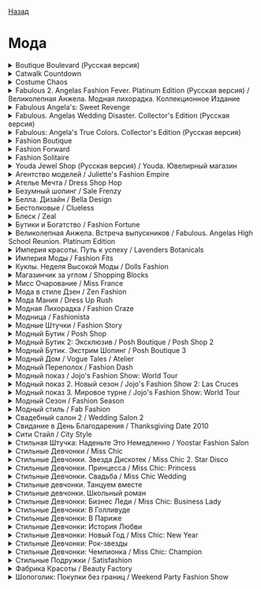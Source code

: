 [Назад](../README.md)

# Мода
<details>
  <summary>Boutique Boulevard (Русская версия)</summary>

| Жанр | Мода |
| - | - |
| URL | https://cloud.mail.ru/public/L4Ax/kvSqbGSb9/Boutique%20Boulevard%20%28%D0%A0%D1%83%D1%81%D1%81%D0%BA%D0%B0%D1%8F%20%D0%B2%D0%B5%D1%80%D1%81%D0%B8%D1%8F%29 |

> Превратите один небольшой магазин одежды во флагмана модных бутиков! Нанимайте работников, выбирайте одежду и украшайте ваш магазин, чтобы привлечь побольше клиентов. Экспериментируйте с тканью и расцветками. Обучайте своих сотрудников для улучшения их навыков продаж и общения с клиентами. Сделайте ваш магазин уникальным, оформив его множеством декораций. Все в ваших руках в этом захватывающем симуляторе магазина одежды!
</details>

<details>
  <summary>Catwalk Countdown</summary>

| Жанр | Мода |
| - | - |
| URL | https://cloud.mail.ru/public/L4Ax/kvSqbGSb9/Catwalk%20Countdown |

> Неделя моды в Нью-Йорке - время усиленной работы для дизайнеров. Устав от постоянных упреков вашего босса, Вы увольняетесь, чтобы самостоятельно добиться успехов и осуществить свою мечту. Пришло время создать собственную линию модной одежды, но сможете ли Вы уравновесить проблемы на работе и в личной жизни? Одолейте все препятствия индустрии моды и заработайте приглашение на Неделю Моды в Нью-Йорке. Путешествуйте по окрестностям города и выполняйте различные пожелания ваших клиентов. Не забудьте вовремя восполнять энергетические запасы, так как работа не легка!
</details>

<details>
  <summary>Costume Chaos</summary>

| Жанр | Мода |
| - | - |
| URL | https://cloud.mail.ru/public/L4Ax/kvSqbGSb9/Costume%20Chaos |

> Познайте все тонкости бизнеса "одежда на прокат", помогите клиентам подобрать костюм на праздник! Распределяйте свое время и нанимайте помощников, особенно в такие праздники как Хэллоуин, Марди-Гра и Родео. Чтобы заработать немного наличности, у вас в ассортименте должны быть парики, накладные усы, шляпы и смешные носы. Пока вы путешествуете по всему миру, вам необходимо обновлять магазин, чтобы карнавальные вечеринки прошли на УРА. И кто знает? Может быть, сам Король придет к вам, чтобы приобрести костюм. Пираты, короли, ковбои… оденьте их!
</details>

<details>
  <summary>Fabulous 2. Angelas Fashion Fever. Platinum Edition (Русская версия) / Великолепная Анжела. Модная лихорадка. Коллекционное Издание</summary>

| Жанр | Мода |
| - | - |
| URL | https://cloud.mail.ru/public/L4Ax/kvSqbGSb9/Fabulous%202.%20Angelas%20Fashion%20Fever.%20Platinum%20Edition%20%28%D0%A0%D1%83%D1%81%D1%81%D0%BA%D0%B0%D1%8F%20%D0%B2%D0%B5%D1%80%D1%81%D0%B8%D1%8F%29 |

> Добро пожаловать в мир моды и красоты! Начинающий дизайнер Анжела решает кардинально поменять свою жизнь, когда судьба подарила ей настоящий шанс на успех. Знаменитая королева моды и стиля выбирает Анжелу одним из семи финалистов популярного конкурса дизайнеров. Чтобы попасть на вершину славы, юное дарование открывает для себя мир гламурных вечеринок, модных показов и тонких граней особенностей жизни знаменитых людей. Под сверкающей поверхностью показной роскоши кроются неприятные стороны суровой реальности. Помогите Анжеле раскрутить собственный бренд и добиться невероятных успехов в мире моды.
</details>

<details>
  <summary>Fabulous Angela's: Sweet Revenge</summary>

| Жанр | Мода |
| - | - |
| URL | https://cloud.mail.ru/public/L4Ax/kvSqbGSb9/Fabulous%20Angela%27s.%20Sweet%20Revenge |

> Анжела решает, что пришло время исполнить ее мечту. Она отправляется в Нью-Йорк и начинает свою карьеру в качестве модельера. Но ее счастье разбивается в один миг, когда она узнает о предательстве мужа. К сожалению для Теда сам мэр был женихом Кэтрин. И мэр… хорошо, у мэра были некоторые очень амбициозные планы относительно Сансет-Хиллс. Или лучше сказать, некоторые очень амбициозные планы относительно себя…
</details>

<details>
  <summary>Fabulous. Angelas Wedding Disaster. Collector's Edition (Русская версия)</summary>

| Жанр | Мода |
| - | - |
| URL | https://cloud.mail.ru/public/L4Ax/kvSqbGSb9/Fabulous.%20Angelas%20Wedding%20Disaster.%20Collector%27s%20Edition%20%28%D0%A0%D1%83%D1%81%D1%81%D0%BA%D0%B0%D1%8F%20%D0%B2%D0%B5%D1%80%D1%81%D0%B8%D1%8F%29 |

> В Fabulous: Angelas Wedding Disaster Collectors Edition Анжеле придется проверить свои навыки дизайнера, работая с новым наставником, помешанными на свадьбе невестами и даже безумными мамашами! Анжеле с друзьями предстоит величайшее испытание их жизни — планирование свадьбы. Выдержит ли она стресс… или все закончится крахом столетия? Узнай в этой юмористической игре об управлении домом моды!
</details>

<details>
  <summary>Fabulous: Angela's True Colors. Collector's Edition (Русская версия)</summary>

| Жанр | Мода / Симулятор |
| - | - |
| URL | https://cloud.mail.ru/public/8L4W/bP2t63wvS/Fabulous.%20Angela%27s%20True%20Colors.%20Collector%27s%20Edition%20%28%D0%A0%D1%83%D1%81%D1%81%D0%BA%D0%B0%D1%8F%20%D0%B2%D0%B5%D1%80%D1%81%D0%B8%D1%8F%29 |

> Анжелу влечет к себе титул королевы модного мира, но владелица короны не спешит с ней расставаться... Ваша любимая модница возвращается: Анжелу ждет очередное приключение в Нью-Йорке! Анжела всю жизнь мечтала открыть бутик в самом сердце модного Нью-Йорка. На носу неделя моды, и она уверена, что сумеет себя проявить. Пополнив портфолио новыми эскизами, Анжела начинает искать инвесторов... и они оказываются куда ближе, чем она ожидала! Казалось бы, все идет как по маслу, однако известный дизайнер Ноэми не терпит рядом с собой молодых соперниц.
</details>

<details>
  <summary>Fashion Boutique</summary>

| Жанр | Мода |
| - | - |
| URL | https://cloud.mail.ru/public/L4Ax/kvSqbGSb9/Fashion%20Boutique |

> Увлечение Майи модой и новыми идеями – это то, что необходимо для спасения бедствующих магазинов одежды. Помогите Майе сделать так, чтобы каждый посетитель модного бутика оделся по первому разряду! Вам необходимо помогать клиентам во множестве магазинов по всей Америке. Делайте комплименты дамам, кокетничайте с мужчинами, добавляйте больше товаров к заказам, и доходы от продаж будут расти от одного увлекательного уровня к другому! Попробуйте, по Вам ли это?!
</details>

<details>
  <summary>Fashion Forward</summary>

| Жанр | Мода |
| - | - |
| URL | https://cloud.mail.ru/public/L4Ax/kvSqbGSb9/Fashion%20Forward |

> После прибытия в Лос-Анджелес Риша решает открыть бутик, который предлагает передовые моды для женщин и мужчин всех размеров. Помогите Рише встряхнуть этот город, создавая новые невероятные наряды и совершенствуя свой бутик. Сделайте свой бутик самым лучшим в Лос-Анджелесе!
</details>

<details>
  <summary>Fashion Solitaire</summary>

| Жанр | Мода / Пасьянс |
| - | - |
| URL | https://cloud.mail.ru/public/L4Ax/kvSqbGSb9/Fashion%20Solitaire |

> Необычная смесь симулятора модельера и пасьянса. Каждая карта способна преобразить модель в каком-то плане - причёски, одежда, аксессуары и прочее. С помощью имеющихся карт вам надо сделать модные наряды для нескольких моделей одновременно. Создавайте новые оригинальные наряды, выставляйте свою работу на показ фотографам и завоюйте мировую славу! Примите участие в этой великолепной казуальной мини-игре, поражающей своей красотой! Этот подарок всем игроманам позволит отдохнуть от повседневности без забот и с комфортом!
</details>

<details>
  <summary>Youda Jewel Shop (Русская версия) / Youda. Ювелирный магазин</summary>

| Жанр | Мода / Симулятор |
| - | - |
| URL | https://cloud.mail.ru/public/L4Ax/kvSqbGSb9/Youda%20Jewel%20Shop%20%28%D0%A0%D1%83%D1%81%D1%81%D0%BA%D0%B0%D1%8F%20%D0%B2%D0%B5%D1%80%D1%81%D0%B8%D1%8F%29 |

> Проектируйте самые красивые драгоценности, обслужите клиентов быстро и превратите Магазин Драгоценного камня в блестящий успех! Поскольку нетерпеливые клиенты выстраиваются в очередь за модными аксессуарами, Вам решать как быстро произвести и собрать весь блеск и очарование, которое они требуют. Успокойтесь и используйте навыки мультиуправления задачами, чтобы закончить заказы быстро, удержать ожидающих клиентов счастливыми и развить бизнес.
</details>

<details>
  <summary>Агентство моделей / Juliette's Fashion Empire</summary>

| Жанр | Мода |
| - | - |
| URL | https://cloud.mail.ru/public/L4Ax/kvSqbGSb9/%D0%90%D0%B3%D0%B5%D0%BD%D1%82%D1%81%D1%82%D0%B2%D0%BE%20%D0%BC%D0%BE%D0%B4%D0%B5%D0%BB%D0%B5%D0%B9 |

> Вам предстоит создать свою империю по дизайну одежды и подготовить моделей к выступлению на мировом уровне. Им предстоит выступать против признанных конкурентов в Нью-Йорке, Милане и Токио. И только ваше мастерство в подборе одежды, макияжа и аксессуаров поможет выиграть конкурс...
</details>

<details>
  <summary>Ателье Мечта / Dress Shop Hop</summary>

| Жанр | Мода |
| - | - |
| URL | https://cloud.mail.ru/public/L4Ax/kvSqbGSb9/%D0%90%D1%82%D0%B5%D0%BB%D1%8C%D0%B5%20%D0%9C%D0%B5%D1%87%D1%82%D0%B0 |

> Помогите Джейн начать собственный бизнес, ведь у неё есть весь потенциал для этого! Ателье "Мечта" - магазин одежды, бутик в волшебном мире моды, где клиенты смогут насладиться кофе, журналамы мод, и прослушиванием хорошей расслабляющей музыки, выбирая одежду из новейших коллекций. Постройте свою империю моды! Чем быстрее вы обслуживаете клиентов, тем более довольными они становятся, тем большие чаевые вы получаете, тем больше улучшений вы можете провести. Если же вы слишком долго не подходите к клиентам, они могут обидеться и уйти - и вы не получите чаевых. Не собрав нужной суммы денег, вы проиграете уровень.
</details>

<details>
  <summary>Безумный шопинг / Sale Frenzy</summary>

| Жанр | Мода |
| - | - |
| URL | https://cloud.mail.ru/public/L4Ax/kvSqbGSb9/%D0%91%D0%B5%D0%B7%D1%83%D0%BC%D0%BD%D1%8B%D0%B9%20%D1%88%D0%BE%D0%BF%D0%B8%D0%BD%D0%B3 |

> Вы идете по улице и вам так хочется зайти в модный клуб! Ведь только что туда зашел такой симпатичный парень! Но, к сожалению, сейчас у вас нет денег, чтобы сразу же побежать в магазин и накупить много дорогих модных вещей. Но судьба дает вам шанс – вы получаете скидку на распродажу модной коллекции! Самое время запасаться сумками и бежать в магазин. Это ваш шанс стать самой модной и заполучить внимание и сердце понравившегося вам молодого человека! Выбирайте понравившиеся наряды и скупайте их быстрее, чем ваши соперницы. Становитесь самой стильной и завоевывайте внимание молодых людей в новой игре "Безумный шопинг"!
</details>

<details>
  <summary>Белла. Дизайн / Bella Design</summary>

| Жанр | Мода |
| - | - |
| URL | https://cloud.mail.ru/public/L4Ax/kvSqbGSb9/%D0%91%D0%B5%D0%BB%D0%BB%D0%B0.%20%D0%94%D0%B8%D0%B7%D0%B0%D0%B9%D0%BD |

> Откройте для себя удивительный мир моды в увлекательной игре! Создайте сеть модных бутиков и оставьте свой след в этом замечательном бизнесе. Там будут изысканные аксессуары, элегантные платья и роскошные украшения. И ваши бутики посетят мужчины и женщины всех типов, от простых людей до настоящих знаменитостей. И каждый из них имеет свой характер, вкусы и предпочтения. Угодить им всем будет нелегко, но цель того стоит!
</details>

<details>
  <summary>Бестолковые / Clueless</summary>

| Жанр | Мода |
| - | - |
| URL | https://cloud.mail.ru/public/L4Ax/kvSqbGSb9/%D0%91%D0%B5%D1%81%D1%82%D0%BE%D0%BB%D0%BA%D0%BE%D0%B2%D1%8B%D0%B5 |

> Героини знаменитой комедии "Бестолковые" возвращаются – в новой компьютерной игре по мотивам одноименного фильма! Эти девушки готовы на все ради моды. Они – самые гламурные и красивые подружки во всей школе. Но близится выпускной, и оказалось, что угнаться за новыми тенденциями не так-то просто. Нужно примерить столько платьев и нарядов, что глаза разбегаются. Подобрать всевозможные аксессуары. Да еще и провернуть дело так, чтобы сохранить нужный стиль! А справиться с этой непростой задачей под силу только вам. Помогите очаровательным, но слегка бестолковым красавицам выглядеть, как настоящие королевы бала, и покорить сердца даже самых неприступных парней!
</details>

<details>
  <summary>Блеск / Zeal</summary>

| Жанр | Мода |
| - | - |
| URL | https://cloud.mail.ru/public/L4Ax/kvSqbGSb9/%D0%91%D0%BB%D0%B5%D1%81%D0%BA |

> В этой яркой игре вам выпадет роль девушки Эмми, талантливой художнице и дизайнеру. Ее пригласили в редакцию модного журнала "Блеск" в надежде, что она поможет выбраться из полосы неудач, преследующих журнал в последнее время. И Эмми, как очень трудолюбивый сотрудник, с жаром берется за каждое задание. В этом ей помогает молодой человек по имени Диего. На первых порах он объясняет, что нужно делать и как. В дальнейшем вы познакомитесь с помощником редактора и другими сотрудниками редакции. И когда ваш труд по достоинству оценят, вы станете самым известным работником редакций модных журналов.
</details>

<details>
  <summary>Бутики и Богатство / Fashion Fortune</summary>

| Жанр | Мода |
| - | - |
| URL | https://cloud.mail.ru/public/L4Ax/kvSqbGSb9/%D0%91%D1%83%D1%82%D0%B8%D0%BA%D0%B8%20%D0%B8%20%D0%91%D0%BE%D0%B3%D0%B0%D1%82%D1%81%D1%82%D0%B2%D0%BE |

> Вам никогда не казалось, что все магазины моды зачастую скучны и похожи друг на друга и что была бы ваша воля, вы могли бы перевернуть мир модных бутиков? Бутики и Богатство даёт вам именно эту возможность! Открывайте бутики по всему миру, зарабатывайте деньги, выбирайте ассортимент одежды, улучшайте магазины. Вам предстоит не только следить за тем, чтобы ваши клиенты уходили довольными, предлагать каждому сезону свои аксессуары и постоянно увеличивать ассортимент, но и выбирать, какие новые услуги предложить.
</details>

<details>
  <summary>Великолепная Анжела. Встреча выпускников / Fabulous. Angelas High School Reunion. Platinum Edition</summary>

| Жанр | Мода |
| - | - |
| URL | https://cloud.mail.ru/public/L4Ax/kvSqbGSb9/Fabulous.%20Angelas%20High%20School%20Reunion.%20Platinum%20Edition%20%28%D0%A0%D1%83%D1%81%D1%81%D0%BA%D0%B0%D1%8F%20%D0%B2%D0%B5%D1%80%D1%81%D0%B8%D1%8F%29 |

> У нашей старой знакомой новые хлопоты! Помогите Анжеле подобрать роскошные платья не только для выпускных балов ее клиенток, но и для ее собственной встречи выпускников. Успейте за отведенное время обслужить нетерпеливых посетителей, навести порядок в примерочных и уделить время любимым подружкам. Удачи!
</details>

<details>
  <summary>Империя красоты. Путь к успеху / Lavenders Botanicals</summary>

| Жанр | Мода |
| - | - |
| URL | https://cloud.mail.ru/public/L4Ax/kvSqbGSb9/%D0%98%D0%BC%D0%BF%D0%B5%D1%80%D0%B8%D1%8F%20%D0%BA%D1%80%D0%B0%D1%81%D0%BE%D1%82%D1%8B.%20%D0%9F%D1%83%D1%82%D1%8C%20%D0%BA%20%D1%83%D1%81%D0%BF%D0%B5%D1%85%D1%83 |

> Натуральная косметика – залог красоты и здоровья! А еще она может открыть путь к успеху и принести неплохой доход. Помогите очаровательной, умной и талантливой девушке открыть свою сеть магазинчиков и подарить счастье всем женщинам... и даже мужчинам! В новой замечательной игре вам предстоит собрать лучшие ингредиенты для новой, самой модной продукции, наладить и запустить ее производство, получить от довольных клиентов огромные прибыли и построить свою империю красоты.
</details>

<details>
  <summary>Империя Моды / Fashion Fits</summary>

| Жанр | Мода |
| - | - |
| URL | https://cloud.mail.ru/public/L4Ax/kvSqbGSb9/%D0%98%D0%BC%D0%BF%D0%B5%D1%80%D0%B8%D1%8F%20%D0%9C%D0%BE%D0%B4%D1%8B |

> В этой аркадной игре вы познакомитесь с девушкой Машей, которая в одиночку штурмует трон высокой моды. Помогите ей превратить небольшой магазин одежды в процветающее модное заведение. Увеличивайте ассортимент, улучшайте оборудование, и успех не заставит себя ждать!
</details>

<details>
  <summary>Куклы. Неделя Высокой Моды / Dolls Fashion</summary>

| Жанр | Мода |
| - | - |
| URL | https://cloud.mail.ru/public/L4Ax/kvSqbGSb9/%D0%9A%D1%83%D0%BA%D0%BB%D1%8B.%20%D0%9D%D0%B5%D0%B4%D0%B5%D0%BB%D1%8F%20%D0%92%D1%8B%D1%81%D0%BE%D0%BA%D0%BE%D0%B9%20%D0%9C%D0%BE%D0%B4%D1%8B |

> Ваша дочка любит наряжать своих кукол, делать им макияж, придумывать новые необычные прически? Теперь благодаря новой игре она может попробовать свои силы в роли модельера и стилиста. А помогут ей проявить себя бумажные куклы. Девочки смогут создавать для них разные образы с помощью стильного макияжа, причесок и множества моделей одежды: начиная с купальников и заканчивая вечерними платьями. А чтобы красавицы и их гардероб всегда были в отличном состоянии, юному модельеру пригодится бумажная сумочка-кармашек, которую можно распечатать. Пусть ребята создадут свою собственную яркую коллекцию, и, может быть, именно их идеи в будущем покорят мир высокой моды!
</details>

<details>
  <summary>Магазинчик за углом / Shopping Blocks</summary>

| Жанр | Мода |
| - | - |
| URL | https://cloud.mail.ru/public/J3fR/iHq2vSnKm/%D0%9C%D0%B0%D0%B3%D0%B0%D0%B7%D0%B8%D0%BD%D1%87%D0%B8%D0%BA%20%D0%B7%D0%B0%20%D1%83%D0%B3%D0%BB%D0%BE%D0%BC |

> Главная героиня этой увлекательной игры по имени Ольга всегда мечтала стать владелицей магазина по продаже одежды. Единственная проблема состоит в том, что все помещения, которые сдаются в аренду, Ольге не по карману. Она объездила весь город, заходила во всевозможные торговые центры, и все впустую. Так постепенно она оказывалась все дальше и дальше от центра города. И вот, наконец, ее мечта готова осуществиться. На окраине города Ольга нашла недорогое помещение, в котором открыть магазин ей по карману…
</details>

<details>
  <summary>Мисс Очарование / Miss France</summary>

| Жанр | Мода |
| - | - |
| URL | https://cloud.mail.ru/public/J3fR/iHq2vSnKm/%D0%9C%D0%B8%D1%81%D1%81%20%D0%9E%D1%87%D0%B0%D1%80%D0%BE%D0%B2%D0%B0%D0%BD%D0%B8%D0%B5 |

> Какая девочка не мечтает о том, чтобы блеснуть на конкурсе красоты! Теперь у всех юных красавиц появилась такая возможность! Новая игра позволит примерить самые стильные наряды, подобрать туфельки и аксессуары, освоить секреты макияжа. Тебя ожидают три конкурса, судить которые будет строгое жюри. Хорошая физическая форма очень важна для победы. Чтобы выглядеть безупречно, необходимо посещать спортзал и брать уроки танцев. Кроме того, придется отвечать на вопросы викторины и покорить публику своей эрудицией. Составь свою программу подготовки – занимайся спортом, разучивай новые танцевальные движения, подбери стильные наряды, пройдись по подиуму и договорись о модной фотосессии. А впереди тебя ждет главный приз – заветная корона победительницы!
</details>

<details>
  <summary>Мода в стиле Дзен / Zen Fashion</summary>

| Жанр | Мода / Три в ряд |
| - | - |
| URL | https://cloud.mail.ru/public/J3fR/iHq2vSnKm/%D0%9C%D0%BE%D0%B4%D0%B0%20%D0%B2%20%D1%81%D1%82%D0%B8%D0%BB%D0%B5%20%D0%94%D0%B7%D0%B5%D0%BD |

> Как стать знаменитым? Достаточно иметь три вещи: мечту, цель и упорство. У юной девушки из Японии была мечта стать великим модельером, поэтому она поставила себе цель – узнать все о традициях азиатской моды, чтобы создать что-то уникальное. А вот хватит ли ей упорства, чтобы достичь желаемого, – решать уже исключительно вам! "Невософт" с удовольствием представляет игру "Мода в стиле Дзен"! От мечты до реальности – долгий путь, который пролегает через всю Азию. Не вставая со стула, вместе с главной героиней, вы побываете во всех восточных столицах моды, чтобы усвоить уроки предков и роскошь культурного наследия. Вас ждут двенадцать разных городов Китая, Кореи, Японии и Таиланда - вы увидите традиционные наряды и современные стили одежды этих мест.
</details>

<details>
  <summary>Мода Мания / Dress Up Rush</summary>

| Жанр | Мода |
| - | - |
| URL | https://cloud.mail.ru/public/J3fR/iHq2vSnKm/%D0%9C%D0%BE%D0%B4%D0%B0%20%D0%9C%D0%B0%D0%BD%D0%B8%D1%8F |

> Новая игра про Джейн! Покорите мир высокой моды с любимой героиней! В вашем распоряжении оказался небольшой магазин одежды, и именно вы способны превратить его в салон класса Luxe. Вам будут помогать модные дизайнеры, вы будете подбирать вещи из лучших коллекций одежды, обуви, аксессуаров и предметов интерьера. И всего за несколько игровых "дней" упорного труда вы преобразите этот магазинчик до неузнаваемости.
</details>

<details>
  <summary>Модная Лихорадка / Fashion Craze</summary>

| Жанр | Мода |
| - | - |
| URL | https://cloud.mail.ru/public/J3fR/iHq2vSnKm/%D0%9C%D0%BE%D0%B4%D0%BD%D0%B0%D1%8F%20%D0%BB%D0%B8%D1%85%D0%BE%D1%80%D0%B0%D0%B4%D0%BA%D0%B0 |

> Очередная игра из серии "менеджер". В ней вам предстоит помочь журналистке Маше стать модельером и продавцом модной одежды в собственном бутике. Это не так просто, как кажется. Ведь вкусы у всех покупателей разные, да и погодные условия все время меняются. И вам предстоит шить все варианты одежды – от купальных костюмов до теплых свитеров.
</details>

<details>
  <summary>Модница / Fashionista</summary>

| Жанр | Мода |
| - | - |
| URL | https://cloud.mail.ru/public/J3fR/iHq2vSnKm/%D0%9C%D0%BE%D0%B4%D0%BD%D0%B8%D1%86%D0%B0 |

> В этой необычной экономической игре вы будете руководить своим модным изданием. В самом начале игры ваш офис, как и штат сотрудников, будет небольшим. Зато позже, когда читатели поймут, что ваш журнал - лучший, вас ждет процветание и слава. Следите за модными тенденциями и старайтесь отразить их в вашем журнале. Очень скоро все конкуренты останутся позади, и даже самые прожженные стиляги будут почитать ваше издание как священную книгу.
</details>

<details>
  <summary>Модные Штучки / Fashion Story</summary>

| Жанр | Мода |
| - | - |
| URL | https://cloud.mail.ru/public/J3fR/iHq2vSnKm/%D0%9C%D0%BE%D0%B4%D0%BD%D1%8B%D0%B5%20%D1%88%D1%82%D1%83%D1%87%D0%BA%D0%B8 |

> В этой логической аркаде вы возглавите собственную имидж-студию. На каждом из множества уровней вам предстоит решить немало головоломок, чтобы превратить всех своих клиенток в гламурных красавиц.
</details>

<details>
  <summary>Модный Бутик / Posh Shop</summary>

| Жанр | Мода |
| - | - |
| URL | https://cloud.mail.ru/public/J3fR/iHq2vSnKm/%D0%9C%D0%BE%D0%B4%D0%BD%D1%8B%D0%B9%20%D0%B1%D1%83%D1%82%D0%B8%D0%BA |

> В этой игре вам нужно помочь красотке Джуди превратить небольшой бутик в настоящую империю высокой моды. Ежедневно в магазине толпится немало покупателей, которые делают крупные заказы и готовы заплатить за них звонкой монетой. Но чтобы все они остались довольны, вам придется приложить немало усилий.
</details>

<details>
  <summary>Модный Бутик 2: Эксклюзив / Posh Boutique / Posh Shop 2</summary>

| Жанр | Мода |
| - | - |
| URL | https://cloud.mail.ru/public/J3fR/iHq2vSnKm/%D0%9C%D0%BE%D0%B4%D0%BD%D1%8B%D0%B9%20%D0%B1%D1%83%D1%82%D0%B8%D0%BA%202.%20%D0%AD%D0%BA%D1%81%D0%BA%D0%BB%D1%8E%D0%B7%D0%B8%D0%B2 |

> В этой аркадной игре вы будете помогать Алисе управлять модным магазинчиком, который ей подарила любимая тетушка. Веселый и динамичный игровой процесс, забавные персонажи, а также обилие стильной одежды и аксессуаров помогут вам полностью погрузиться в мир шика и гламура.
</details>

<details>
  <summary>Модный Бутик. Экстрим Шопинг / Posh Boutique 3</summary>

| Жанр | Мода |
| - | - |
| URL | https://cloud.mail.ru/public/J3fR/iHq2vSnKm/%D0%9C%D0%BE%D0%B4%D0%BD%D1%8B%D0%B9%20%D0%91%D1%83%D1%82%D0%B8%D0%BA%20III.%20%D0%AD%D0%BA%D1%81%D1%82%D1%80%D0%B8%D0%BC%20%D0%A8%D0%BE%D0%BF%D0%B8%D0%BD%D0%B3 |

> Встречайте продолжение популярных игр "Модный бутик" и "Модный бутик 2". На этот раз главной героине игры Алисе выпал шанс отдохнуть от работы. В самолете она мечтает о пляжах солнце и отсутствию работы. В это время командир экипажа объявил результаты международной лотереи "В полете". Каково же было удивление Алисы, когда оказалось, что именно она оказалась победительницей этой лотереи и обладательницей крупного денежного приза. Естественно, все мысли об отдыхе тут же улетучились, и осталась только одна – как на эти деньги расширить свой бизнес.
</details>

<details>
  <summary>Модный Дом / Vogue Tales / Atelier</summary>

| Жанр | Мода |
| - | - |
| URL | https://cloud.mail.ru/public/J3fR/iHq2vSnKm/%D0%9C%D0%BE%D0%B4%D0%BD%D1%8B%D0%B9%20%D0%B4%D0%BE%D0%BC |

> Управляйте небольшим ателье, чтобы раскрыть тайны высокой моды. Выполнять заказы клиентов не всегда легко: у посетителей разные вкусы. Кому-то по душе пышные кружева и ленты, а кто-то предпочитает одежду строгого стиля. Неизменным остается лишь одно правило: чем быстрее будет готов заказ, тем больше вы заработаете. Ну а если вы замешкаетесь и клиент уйдет, то убытки придется оплачивать из собственного кармана.
</details>

<details>
  <summary>Модный Переполох / Fashion Dash</summary>

| Жанр | Мода |
| - | - |
| URL | https://cloud.mail.ru/public/J3fR/iHq2vSnKm/%D0%9C%D0%BE%D0%B4%D0%BD%D1%8B%D0%B9%20%D0%BF%D0%B5%D1%80%D0%B5%D0%BF%D0%BE%D0%BB%D0%BE%D1%85 |

> Вместе с потрясающей Коко – молодой женщиной, которая мечтает создать собственный неповторимый стиль одежды – тебе предстоит поработать над настоящими шедеврами мировой моды. Открыв серию эксклюзивных магазинов-бутиков в игре "Модный переполох", ты вместе с Коко должна справиться с постоянным потоком клиентов, готовых заплатить любые деньги за великолепно созданные модели одежды!
</details>

<details>
  <summary>Модный показ / Jojo's Fashion Show: World Tour</summary>

| Жанр | Мода |
| - | - |
| URL | https://cloud.mail.ru/public/J3fR/iHq2vSnKm/%D0%9C%D0%BE%D0%B4%D0%BD%D1%8B%D0%B9%20%D0%BF%D0%BE%D0%BA%D0%B0%D0%B7 |

> В мире моды все меняется каждый день. Неизменным остается одно – чувство стиля, присущее настоящим дизайнерам! Известный модельер Джоджо Круз готова к возвращению на большой подиум, но без вашей помощи ей не обойтись. В этой популярной игре вам предстоит создать самые модные наряды для новой семейной коллекции одежды. Сможете ли вы подготовить к показу очаровательные платья и великолепные костюмы, выполнить непростые задания, подобрать различные аксессуары и устроить незабываемое шоу во всех столицах мировой моды?
</details>

<details>
  <summary>Модный показ 2. Новый сезон / Jojo's Fashion Show 2: Las Cruces</summary>

| Жанр | Мода |
| - | - |
| URL | https://cloud.mail.ru/public/J3fR/iHq2vSnKm/%D0%9C%D0%BE%D0%B4%D0%BD%D1%8B%D0%B9%20%D0%BF%D0%BE%D0%BA%D0%B0%D0%B7%202.%20%D0%9D%D0%BE%D0%B2%D1%8B%D0%B9%20%D1%81%D0%B5%D0%B7%D0%BE%D0%BD |

> С блеском показать свою коллекцию на подиуме не так уж и сложно. Куда труднее убедить многочисленных критиков в том, что именно вам присуще уникальное чувство стиля. Сможет ли знаменитый дизайнер Джоджо Круз подтвердить свою репутацию, или ей придется выпасть из обоймы? Помогите ей наладить пошив самых модных нарядов, убедите скептиков в своем несравненном таланте и продемонстрируйте наряды на гламурной фотосессии!
</details>

<details>
  <summary>Модный показ 3. Мировое турне / Jojo's Fashion Show: World Tour</summary>

| Жанр | Мода |
| - | - |
| URL | https://cloud.mail.ru/public/J3fR/iHq2vSnKm/%D0%9C%D0%BE%D0%B4%D0%BD%D1%8B%D0%B9%20%D0%BF%D0%BE%D0%BA%D0%B0%D0%B7%203.%20%D0%9C%D0%B8%D1%80%D0%BE%D0%B2%D0%BE%D0%B5%20%D1%82%D1%83%D1%80%D0%BD%D0%B5 |

> Популярный дизайнер Джоджо Круз вихрем ворвалась в мир моды с новой коллекцией одежды. Казалось, все неприятности позади и можно спокойно зарабатывать состояние на собственном бренде. Но конкуренты не дремлют, и девушка вновь решает покорить крупнейшие подиумы мира. Помогите ей создать самые гламурные наряды, подобрать аксессуары и поразить всех вокруг безупречным чувством стиля!
</details>

<details>
  <summary>Модный Сезон / Fashion Season</summary>

| Жанр | Мода |
| - | - |
| URL | https://cloud.mail.ru/public/J3fR/iHq2vSnKm/%D0%9C%D0%BE%D0%B4%D0%BD%D1%8B%D0%B9%20%D1%81%D0%B5%D0%B7%D0%BE%D0%BD |

> Игровой процесс чрезвычайно прост и, тем не менее, крайне увлекателен. Вставляйте разноцветные предметы одежды и модные аксессуары в подходящие отверстия, чтобы заработать игровые очки. Если же вы ставите несколько предметов одного цвета подряд, то получаете приятный бонус. Клиенты не отличаются большим терпением, а потому поторопитесь выполнить их заказы. Чем довольнее останутся посетители — тем выше будет ваше вознаграждение в конце уровня.
</details>

<details>
  <summary>Модный стиль / Fab Fashion</summary>

| Жанр | Мода |
| - | - |
| URL | https://cloud.mail.ru/public/J3fR/iHq2vSnKm/%D0%9C%D0%BE%D0%B4%D0%BD%D1%8B%D0%B9%20%D1%81%D1%82%D0%B8%D0%BB%D1%8C |

> Кейт Мастерс – талантливая и неунывающая девушка, которая мечтает стать дизайнером одежды. Когда Ганс Линзенбиглер, знаменитый  кутюрье, неожиданно предлагает ей принять участие в небольшом показе мод, она соглашается, не раздумывая, - ведь такой шанс предоставляется только один раз в жизни! Теперь девушке предстоит настоящее испытание – в самые короткие сроки ей нужно создать несколько коллекций стильной одежды! Если она добьется успеха, двери в мир высокой моды наконец-то откроются перед ней!
</details>

<details>
  <summary>Свадебный салон 2 / Wedding Salon 2</summary>

| Жанр | Мода |
| - | - |
| URL | https://cloud.mail.ru/public/J3fR/iHq2vSnKm/%D0%A1%D0%B2%D0%B0%D0%B4%D0%B5%D0%B1%D0%BD%D1%8B%D0%B9%20%D1%81%D0%B0%D0%BB%D0%BE%D0%BD%202 |

> Долгожданное продолжение замечательной игры! Весёлая и увлекательная история успеха! Создайте сеть из 10 свадебных бутиков с нуля и станьте настоящим мастером. Окунитесь с головой в свадебный переполох - помогите жениху и невесте устроить незабываемую свадьбу. Открывайте новые салоны по всему миру, расширяйте ассортимент, развивайте навыки персонала. Обустраивайте роскошный дом - спальня, кухня, уютный дворик - более 200 вариантов мебели и украшений.
</details>

<details>
  <summary>Свидание в День Благодарения / Thanksgiving Date 2010</summary>

| Жанр | Мода |
| - | - |
| URL | https://cloud.mail.ru/public/J3fR/iHq2vSnKm/%D0%A1%D0%B2%D0%B8%D0%B4%D0%B0%D0%BD%D0%B8%D0%B5%20%D0%B2%20%D0%94%D0%B5%D0%BD%D1%8C%20%D0%91%D0%BB%D0%B0%D0%B3%D0%BE%D0%B4%D0%B0%D1%80%D0%B5%D0%BD%D0%B8%D1%8F |

> Представьте, что Ваши старые знакомые, с которыми Вы не виделись целую вечность приглашают Вас вместе с ними отпразновать День Благодарения. Первый вопрос, возникающей в Вашей голове в такой ситуции: "Что надедь?" Всем хочется быть на высоте и покрасоваться на празднике, а особенно девушке! Новая игра "Свидание в День Благодарения" предлагает Вам уникальную возможность пободрать себе подходящий наряд! В Вашем распоряжении огромный гардероб с одеждой различного стиля имножество аксессуаров.
</details>

<details>
  <summary>Сити Стайл / City Style</summary>

| Жанр | Мода |
| - | - |
| URL | https://cloud.mail.ru/public/J3fR/iHq2vSnKm/%D0%A1%D0%B8%D1%82%D0%B8%20%D0%A1%D1%82%D0%B0%D0%B9%D0%BB |

> Кто не мечтал о работе в журнале мод? Встречи со знаменитостями, поездки по разным странам, многочисленные показы одежды и аксессуаров. Это глянцевая обложка, скрывающая под собой особый мир: мир жесткой конкуренции, интриг и кем-то созданных препятствий. И властвует в этом жестком мире легендарная стерва, по совместительству главный редактор популярного журнала "Сити Стайл", Анжела Стил.
</details>

<details>
  <summary>Стильная Штучка: Наденьте Это Немедленно / Yoostar Fashion Salon</summary>

| Жанр | Мода |
| - | - |
| URL | https://cloud.mail.ru/public/J3fR/iHq2vSnKm/%D0%A1%D1%82%D0%B8%D0%BB%D1%8C%D0%BD%D0%B0%D1%8F%20%D0%A8%D1%82%D1%83%D1%87%D0%BA%D0%B0.%20%D0%9D%D0%B0%D0%B4%D0%B5%D0%BD%D1%8C%D1%82%D0%B5%20%D0%AD%D1%82%D0%BE%20%D0%9D%D0%B5%D0%BC%D0%B5%D0%B4%D0%BB%D0%B5%D0%BD%D0%BD%D0%BE |

> Сегодня даже ребенок знает, что Богатым и Знаменитым нужно где-то тратить огромные пачки наличных, жгущие карманы. И только салоны красоты помогают им в этом увлекательном деле, создавая из вполне обычных людей настоящих фэшн-идолов. Хочешь стать настоящим гуру современного стиля, освоить все премудрости безупречного вида и идеального макияжа? "Стильная штучка" дает тебе такую возможность! Готовь суперзвезд к кинопремьерам, пляжным вечеринкам, свадьбам и другим знаменательным событиям. Стань легендой мира Высокой Моды!
</details>

<details>
  <summary>Стильные Девчонки / Miss Chic</summary>

| Жанр | Мода |
| - | - |
| URL | https://cloud.mail.ru/public/J3fR/iHq2vSnKm/%D0%A1%D1%82%D0%B8%D0%BB%D1%8C%D0%BD%D1%8B%D0%B5%20%D0%B4%D0%B5%D0%B2%D1%87%D0%BE%D0%BD%D0%BA%D0%B8 |

> "Стильные девчонки" - эксклюзивная, модная и яркая игра на нашем Игровом Портале, которая понравится всем без исключения! Ты хочешь стать профессиональным дизайнером и стилистом? Или просто любишь экспериментировать со своей прической и макияжем и жить не можешь без шоппинга? "Стильные девчонки" - это всё сразу и всё только для тебя! Выбирай одну из героинь игры и создавай сногсшибательные образы, ведь в твоём распоряжении полноценный салон красоты (прически, маникюр, макияж), ателье и магазин одежды.
</details>

<details>
  <summary>Стильные Девчонки. Звезда Дискотек / Miss Chic 2. Star Disco</summary>

| Жанр | Мода |
| - | - |
| URL | https://cloud.mail.ru/public/J3fR/iHq2vSnKm/%D0%A1%D1%82%D0%B8%D0%BB%D1%8C%D0%BD%D1%8B%D0%B5%20%D0%B4%D0%B5%D0%B2%D1%87%D0%BE%D0%BD%D0%BA%D0%B8.%20%D0%97%D0%B2%D0%B5%D0%B7%D0%B4%D0%B0%20%D0%B4%D0%B8%D1%81%D0%BA%D0%BE%D1%82%D0%B5%D0%BA |

> "Стильные девчонки. Звезда дискотек" – продолжение популярной серии компьютерных игр для настоящих модниц! Новый дизайн и новые возможности! В этой игре ты сможешь не только создавать стильные образы самых красивых девушек, но и стать настоящей звездой дискотек! Тебе предстоит подбирать причёску, одежду, макияж и аксессуары для похода в спортзал, в кино, на свидание, на вечеринку и, конечно же, на дискотеку. Созданный образ должен в точности отвечать месту и событию, на которое ты собираешься. Ведь настоящая стильная девчонка всегда выглядит идеально!
</details>

<details>
  <summary>Стильные Девчонки. Принцесса / Miss Chic: Princess</summary>

| Жанр | Мода |
| - | - |
| URL | https://cloud.mail.ru/public/J3fR/iHq2vSnKm/%D0%A1%D1%82%D0%B8%D0%BB%D1%8C%D0%BD%D1%8B%D0%B5%20%D0%B4%D0%B5%D0%B2%D1%87%D0%BE%D0%BD%D0%BA%D0%B8.%20%D0%9F%D1%80%D0%B8%D0%BD%D1%86%D0%B5%D1%81%D1%81%D0%B0 |

> Всё, о чём ты мечтаешь: свидания, прогулки в парке, встречи в кафе и, конечно же, свадьба! Наконец-то ты сможешь создать образ невесты на своей собственной свадьбе, а также подобрать платье подружки невесты для свадьбы своей лучшей подруги. На всех торжественных событиях ты должна выглядеть как настоящая Принцесса! Выполни 12 различных заданий на создание идеальной внешности, костюмов и интерьеров; обрати особое внимание на детали (ювелирные изделия, аксессуары, свадебную атрибутику).
</details>

<details>
  <summary>Стильные Девчонки. Свадьба / Miss Chic Wedding</summary>

| Жанр | Мода |
| - | - |
| URL | https://cloud.mail.ru/public/J3fR/iHq2vSnKm/%D0%A1%D1%82%D0%B8%D0%BB%D1%8C%D0%BD%D1%8B%D0%B5%20%D0%94%D0%B5%D0%B2%D1%87%D0%BE%D0%BD%D0%BA%D0%B8.%20%D0%A1%D0%B2%D0%B0%D0%B4%D1%8C%D0%B1%D0%B0 |

> Свадьба – это долгожданное и торжественное событие в жизни любой девушки. И каждому из нас хочется, чтобы свадьба была самой красивой, самой романтичной и самой незабываемой, похожей на настоящую сказку! Воплотить все мечты о собственной свадьбе теперь можно в любой момент с помощью компьютерной игры "Стильные девчонки. Свадьба". Подготовь идеальную свадьбу, продумай всё до самых мелочей, включая подвенечное платье, аксессуары, букет невесты, свадебный автомобиль и даже зал для проведения торжества. Ты будешь самой красивой и счастливой невестой!
</details>

<details>
  <summary>Стильные девчонки. Танцуем вместе</summary>

| Жанр | Мода |
| - | - |
| URL | https://cloud.mail.ru/public/J3fR/iHq2vSnKm/%D0%A1%D1%82%D0%B8%D0%BB%D1%8C%D0%BD%D1%8B%D0%B5%20%D0%B4%D0%B5%D0%B2%D1%87%D0%BE%D0%BD%D0%BA%D0%B8.%20%D0%A2%D0%B0%D0%BD%D1%86%D1%83%D0%B5%D0%BC%20%D0%B2%D0%BC%D0%B5%D1%81%D1%82%D0%B5 |

> Стильные девчонки решили заняться танцами! Что ты предпочитаешь - зажигательные латинские ритмы или задорный хип-хоп? Тебе предстоит пройти обучение в самой модной в мире школе танцев и продемонстрировать свое мастерство тысячам зрителей. Для достижения успеха надо будет правильно разучить сложные танцевальные движения. Не помешает и хороший вкус, ведь удачно выбранный танцевальный костюм – это половина успеха! Торопись – тебя ждут лучшие танцевальные клубы и дискотеки!
</details>

<details>
  <summary>Стильные девчонки. Школьный роман</summary>

| Жанр | Мода |
| - | - |
| URL | https://cloud.mail.ru/public/J3fR/iHq2vSnKm/%D0%A1%D1%82%D0%B8%D0%BB%D1%8C%D0%BD%D1%8B%D0%B5%20%D0%B4%D0%B5%D0%B2%D1%87%D0%BE%D0%BD%D0%BA%D0%B8.%20%D0%A8%D0%BA%D0%BE%D0%BB%D1%8C%D0%BD%D1%8B%D0%B9%20%D1%80%D0%BE%D0%BC%D0%B0%D0%BD |

> Начинается новый учебный год. Ты стала старше – пришло время для головокружительного школьного романа! Свидание, первый поцелуй, признание в любви… При одной мысли о том, что твой принц может оказаться в одном классе с тобой, сердце просто выпрыгивает из груди! Удастся ли тебе очаровать своего избранника и получить отличные оценки по предмету под названием "любовь"?
</details>

<details>
  <summary>Стильные Девчонки: Бизнес Леди / Miss Chic: Business Lady</summary>

| Жанр | Мода |
| - | - |
| URL | https://cloud.mail.ru/public/J3fR/iHq2vSnKm/%D0%A1%D1%82%D0%B8%D0%BB%D1%8C%D0%BD%D1%8B%D0%B5%20%D0%94%D0%B5%D0%B2%D1%87%D0%BE%D0%BD%D0%BA%D0%B8.%20%D0%91%D0%B8%D0%B7%D0%BD%D0%B5%D1%81%20%D0%9B%D0%B5%D0%B4%D0%B8 |

> "Стильные девчонки. Бизнес-леди" из популярной серии игр для настоящих модниц поможет почувствовать себя настоящей акулой бизнеса. Мир преклонится перед стильной, уверенной в себе девушкой, способной правильно преподнести себя в любом месте и в любой ситуации, будь то совещание в офисе, деловые переговоры, выставка в музее или прием гостей в собственном саду.
</details>

<details>
  <summary>Стильные Девчонки: В Голливуде</summary>

| Жанр | Мода |
| - | - |
| URL | https://cloud.mail.ru/public/J3fR/iHq2vSnKm/%D0%A1%D1%82%D0%B8%D0%BB%D1%8C%D0%BD%D1%8B%D0%B5%20%D0%B4%D0%B5%D0%B2%D1%87%D0%BE%D0%BD%D0%BA%D0%B8.%20%D0%92%20%D0%93%D0%BE%D0%BB%D0%BB%D0%B8%D0%B2%D1%83%D0%B4%D0%B5 |

> Блеск софитов, красные ковровые дорожки, вспышки фотокамер, ликующие крики фанатов – все это Голливуд, место, где осуществляются мечты и где в один миг можно стать мировой знаменитостью! Мечтаешь о голливудской славе? Попробуй себя в роли художника-декоратора, гримера, помощника режиссера или попытай счастья на кинопробах. Ведь если удача будет на твоей стороне, то именно тебе будет рукоплескать весь зал, когда ты будешь получать Оскар за лучшую роль!
</details>

<details>
  <summary>Стильные Девчонки: В Париже</summary>

| Жанр | Мода |
| - | - |
| URL | https://cloud.mail.ru/public/J3fR/iHq2vSnKm/%D0%A1%D1%82%D0%B8%D0%BB%D1%8C%D0%BD%D1%8B%D0%B5%20%D0%B4%D0%B5%D0%B2%D1%87%D0%BE%D0%BD%D0%BA%D0%B8.%20%D0%92%20%D0%9F%D0%B0%D1%80%D0%B8%D0%B6%D0%B5 |

> Увидеть Париж и победить! "Стильные девчонки. В Париже" - продолжение серии игр для настоящих модниц. Париж… Он всегда манил к себе прекрасных девушек, ищущих новых веяний в моде и стиле, подкупая своим шармом и обаянием. Окунись в мир бутиков в поисках своего настроения, отражение которого будет видно в каждой вещи и в каждом аксессуаре.
</details>

<details>
  <summary>Стильные Девчонки: История Любви</summary>

| Жанр | Мода |
| - | - |
| URL | https://cloud.mail.ru/public/J3fR/iHq2vSnKm/%D0%A1%D1%82%D0%B8%D0%BB%D1%8C%D0%BD%D1%8B%D0%B5%20%D0%B4%D0%B5%D0%B2%D1%87%D0%BE%D0%BD%D0%BA%D0%B8.%20%D0%98%D1%81%D1%82%D0%BE%D1%80%D0%B8%D1%8F%20%D0%BB%D1%8E%D0%B1%D0%B2%D0%B8 |

> Стильные Девчонки влюбляются в настоящих красавцев, и теперь девушкам предстоит завоевать мужские сердца. "История любви" – самая романтичная игра в серии "Стильные Девчонки", благодаря которой ты узнаешь многие секреты любви и отношений. Выбери мальчика, который нравится тебе больше остальных, и постарайся покорить его своей красотой, обаянием и умением быть стильной. Стань главной героиней настоящей Истории Любви!
</details>

<details>
  <summary>Стильные Девчонки: Новый Год / Miss Chic: New Year</summary>

| Жанр | Мода |
| - | - |
| URL | https://cloud.mail.ru/public/J3fR/iHq2vSnKm/%D0%A1%D1%82%D0%B8%D0%BB%D1%8C%D0%BD%D1%8B%D0%B5%20%D0%B4%D0%B5%D0%B2%D1%87%D0%BE%D0%BD%D0%BA%D0%B8.%20%D0%9D%D0%BE%D0%B2%D1%8B%D0%B9%20%D0%B3%D0%BE%D0%B4 |

> "Стильные девчонки. Новогодние приключения" – праздничное продолжение популярной серии для настоящих модниц "Стильные девчонки"! Ты попадешь в предновогодний городок, в котором тебе предстоит посетить все бутики и салоны красоты, а также попробовать себя в роли Снегурочки! Волшебство зимних праздников в окружении лучших друзей – ты превратишься в холодную снежную королеву или попробуешь образ хрупкой снежинки – выбирай сама свой неповторимый стиль. Зимние чудеса начинаются!
</details>

<details>
  <summary>Стильные Девчонки: Рок-звезды</summary>

| Жанр | Мода |
| - | - |
| URL | https://cloud.mail.ru/public/J3fR/iHq2vSnKm/%D0%A1%D1%82%D0%B8%D0%BB%D1%8C%D0%BD%D1%8B%D0%B5%20%D0%B4%D0%B5%D0%B2%D1%87%D0%BE%D0%BD%D0%BA%D0%B8.%20%D0%A0%D0%BE%D0%BA-%D0%B7%D0%B2%D0%B5%D0%B7%D0%B4%D1%8B |

> Стань настоящей суперзвездой и отправляйся в мировое турне вместе с собственной рок-группой! В компьютерной игре "Стильные девчонки. Рок-звезды" тебе предстоит собрать свой собственный музыкальный коллектив, подобрать костюмы и грим, оформить сцену и гастрольные афиши. Тебя ждут лучшие концертные площадки в Берлине, Лондоне, Нью-Йорке, Токио и, конечно же, в Москве!
</details>

<details>
  <summary>Стильные Девчонки: Чемпионка / Miss Chic: Champion</summary>

| Жанр | Мода |
| - | - |
| URL | https://cloud.mail.ru/public/J3fR/iHq2vSnKm/%D0%A1%D1%82%D0%B8%D0%BB%D1%8C%D0%BD%D1%8B%D0%B5%20%D0%B4%D0%B5%D0%B2%D1%87%D0%BE%D0%BD%D0%BA%D0%B8.%20%D0%A7%D0%B5%D0%BC%D0%BF%D0%B8%D0%BE%D0%BD%D0%BA%D0%B0 |

> Игра "Стильные девчонки. Чемпионка" – продолжение серии игр для настоящих модниц – создана специально для юных любительниц спорта и активного отдыха. В здоровом теле – здоровый дух. Эта истина известна каждому. Но чтобы занятия спортом приносили удовольствие, одежда должна быть удобной и красивой. Особенно если ты – стильная девчонка! Ты побываешь на футбольном матче, на катке и в походе, и каждый раз тебе нужно будет правильно подобрать одежду, прическу и макияж. А после занятий спортом так приятно отдохнуть в интерьере, дизайн которого ты создала сама!
</details>

<details>
  <summary>Стильные Подружки / Satisfashion</summary>

| Жанр | Мода |
| - | - |
| URL | https://cloud.mail.ru/public/J3fR/iHq2vSnKm/%D0%A1%D1%82%D0%B8%D0%BB%D1%8C%D0%BD%D1%8B%D0%B5%20%D0%9F%D0%BE%D0%B4%D1%80%D1%83%D0%B6%D0%BA%D0%B8 |

> Хотите стать самым известным модельером на свете? Тогда эта чудесная игра – для вас! Помогите очаровательной Грейс попасть в мир высокой моды. Создайте свои, уникальные коллекции одежды на все сезоны. Подготовьте к дефиле лучших моделей, подберите каждой из них особую прическу и макияж. Постарайтесь впечатлить на показе всех критиков, которые так любят придраться к любой мелочи, и покорите чудесный мир высокой моды! Благодаря яркому оформлению и забавным персонажам игра подходит как детям, так и взрослым.
</details>

<details>
  <summary>Фабрика Красоты / Beauty Factory</summary>

| Жанр | Мода |
| - | - |
| URL | https://cloud.mail.ru/public/J3fR/iHq2vSnKm/%D0%A4%D0%B0%D0%B1%D1%80%D0%B8%D0%BA%D0%B0%20%D0%9A%D1%80%D0%B0%D1%81%D0%BE%D1%82%D1%8B |

> "Фабрика красоты" - новая, не знающая аналогов компьютерная игра-симулятор, предназначенная для юных девушек и прекрасных дам. Эта игра позволяет почувствовать себя умницей и красавицей, а также успешной бизнес-леди в одном лице. Программа "Фабрика красоты" - единственная в своем роде игра дает шанс милым дамам проявить все самые лучшие деловые и женские качества на пути к процветанию на рынке косметики и парфюмерии.
</details>

<details>
  <summary>Шопоголик: Покупки без границ / Weekend Party Fashion Show</summary>

| Жанр | Мода |
| - | - |
| URL | https://cloud.mail.ru/public/J3fR/iHq2vSnKm/%D0%A8%D0%BE%D0%BF%D0%BE%D0%B3%D0%BE%D0%BB%D0%B8%D0%BA.%20%D0%9F%D0%BE%D0%BA%D1%83%D0%BF%D0%BA%D0%B8%20%D0%B1%D0%B5%D0%B7%20%D0%B3%D1%80%D0%B0%D0%BD%D0%B8%D1%86 |

> Если вы обожаете ходить по магазинам, но работа занимает все свободное время – совершите прогулку по виртуальному торговому центру. Тут есть все, что душе угодно, – платья, блузки и жакеты, замечательная обувь и аксессуары! Но у героини новой игры лишь одна проблема – как отыскать среди всего этого изобилия действительно нужные и модные в этом сезоне вещи?
</details>

